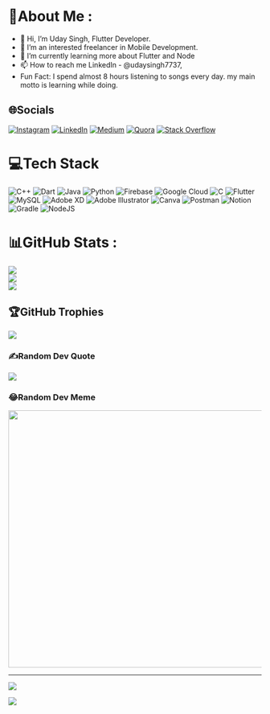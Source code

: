 # 💫About Me :
- 👋 Hi, I’m Uday Singh, Flutter Developer.
- 👀 I’m an interested freelancer in Mobile Development.
- 🌱 I’m currently learning more about Flutter and Node
- 📫 How to reach me LinkedIn - @udaysingh7737, 
- Fun Fact: I spend almost 8 hours listening to songs every day.
  my main motto is learning while doing.


## 🌐Socials
[![Instagram](https://img.shields.io/badge/Instagram-%23E4405F.svg?logo=Instagram&logoColor=white)](https://instagram.com/udaysingh7737) [![LinkedIn](https://img.shields.io/badge/LinkedIn-%230077B5.svg?logo=linkedin&logoColor=white)](https://linkedin.com/in/udaysingh7737) [![Medium](https://img.shields.io/badge/Medium-12100E?logo=medium&logoColor=white)](https://medium.com/@udaysingh7737) [![Quora](https://img.shields.io/badge/Quora-%23B92B27.svg?logo=Quora&logoColor=white)](https://quora.com/profile/UDAY-SINGH-2494) [![Stack Overflow](https://img.shields.io/badge/-Stackoverflow-FE7A16?logo=stack-overflow&logoColor=white)]((https://stackoverflow.com/users/15871961/uday-singh)) 

# 💻Tech Stack
![C++](https://img.shields.io/badge/c++-%2300599C.svg?style=for-the-badge&logo=c%2B%2B&logoColor=white) ![Dart](https://img.shields.io/badge/dart-%230175C2.svg?style=for-the-badge&logo=dart&logoColor=white) ![Java](https://img.shields.io/badge/java-%23ED8B00.svg?style=for-the-badge&logo=java&logoColor=white) ![Python](https://img.shields.io/badge/python-3670A0?style=for-the-badge&logo=python&logoColor=ffdd54) ![Firebase](https://img.shields.io/badge/firebase-%23039BE5.svg?style=for-the-badge&logo=firebase) ![Google Cloud](https://img.shields.io/badge/Google%20Cloud-%234285F4.svg?style=for-the-badge&logo=google-cloud&logoColor=white) ![C](https://img.shields.io/badge/c-%2300599C.svg?style=for-the-badge&logo=c&logoColor=white) ![Flutter](https://img.shields.io/badge/Flutter-%2302569B.svg?style=for-the-badge&logo=Flutter&logoColor=white) ![MySQL](https://img.shields.io/badge/mysql-%2300f.svg?style=for-the-badge&logo=mysql&logoColor=white) ![Adobe XD](https://img.shields.io/badge/Adobe%20XD-470137?style=for-the-badge&logo=Adobe%20XD&logoColor=#FF61F6) ![Adobe Illustrator](https://img.shields.io/badge/adobeillustrator-%23FF9A00.svg?style=for-the-badge&logo=adobeillustrator&logoColor=white) ![Canva](https://img.shields.io/badge/Canva-%2300C4CC.svg?style=for-the-badge&logo=Canva&logoColor=white) ![Postman](https://img.shields.io/badge/Postman-FF6C37?style=for-the-badge&logo=postman&logoColor=white) ![Notion](https://img.shields.io/badge/Notion-%23000000.svg?style=for-the-badge&logo=notion&logoColor=white) ![Gradle](https://img.shields.io/badge/Gradle-02303A.svg?style=for-the-badge&logo=Gradle&logoColor=white) ![NodeJS](https://img.shields.io/badge/node.js-6DA55F?style=for-the-badge&logo=node.js&logoColor=white)
# 📊GitHub Stats :
![](https://github-readme-stats.vercel.app/api?username=udaysingh7737&theme=default&hide_border=false&include_all_commits=false&count_private=false)<br/>
![](https://github-readme-streak-stats.herokuapp.com/?user=udaysingh7737&theme=default&hide_border=false)<br/>
![](https://github-readme-stats.vercel.app/api/top-langs/?username=udaysingh7737&theme=default&hide_border=false&include_all_commits=false&count_private=false&layout=compact)

## 🏆GitHub Trophies
![](https://github-profile-trophy.vercel.app/?username=udaysingh7737&theme=flat&no-frame=false&no-bg=false&margin-w=4)

### ✍️Random Dev Quote
![](https://quotes-github-readme.vercel.app/api?type=vetical&theme=light)

### 😂Random Dev Meme
<img src="https://random-memer.herokuapp.com/" width="512px"/>

---
[![](https://visitcount.itsvg.in/api?id=udaysingh7737&icon=2&color=1)](https://visitcount.itsvg.in)



<a href="https://visitcount.itsvg.in">
  <img src="https://visitcount.itsvg.in/api?id=UdaySingh7737&label=Profile%20Views&pretty=false" />
</a>

<!---
udaysingh7737/udaysingh7737 is a ✨ special ✨ repository because its `README.md` (this file) appears on your GitHub profile.
You can click the Preview link to take a look at your changes.
--->

